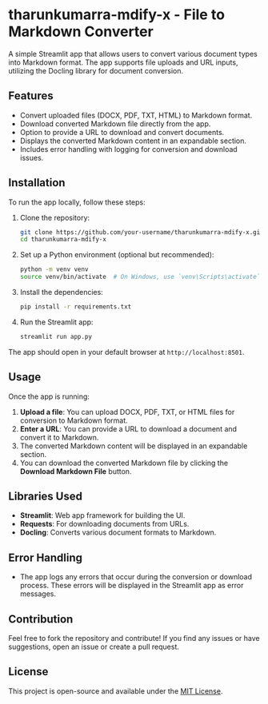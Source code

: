 # tharunkumarra-mdify-x - File to Markdown Converter

A simple Streamlit app that allows users to convert various document types into Markdown format. The app supports file uploads and URL inputs, utilizing the Docling library for document conversion.

## Features

- Convert uploaded files (DOCX, PDF, TXT, HTML) to Markdown format.
- Download converted Markdown file directly from the app.
- Option to provide a URL to download and convert documents.
- Displays the converted Markdown content in an expandable section.
- Includes error handling with logging for conversion and download issues.

## Installation

To run the app locally, follow these steps:

1. Clone the repository:

   ```bash
   git clone https://github.com/your-username/tharunkumarra-mdify-x.git
   cd tharunkumarra-mdify-x
   ```

2. Set up a Python environment (optional but recommended):

   ```bash
   python -m venv venv
   source venv/bin/activate  # On Windows, use `venv\Scripts\activate`
   ```

3. Install the dependencies:

   ```bash
   pip install -r requirements.txt
   ```

4. Run the Streamlit app:
   ```bash
   streamlit run app.py
   ```

The app should open in your default browser at `http://localhost:8501`.

## Usage

Once the app is running:

1. **Upload a file**: You can upload DOCX, PDF, TXT, or HTML files for conversion to Markdown format.
2. **Enter a URL**: You can provide a URL to download a document and convert it to Markdown.
3. The converted Markdown content will be displayed in an expandable section.
4. You can download the converted Markdown file by clicking the **Download Markdown File** button.

## Libraries Used

- **Streamlit**: Web app framework for building the UI.
- **Requests**: For downloading documents from URLs.
- **Docling**: Converts various document formats to Markdown.

## Error Handling

- The app logs any errors that occur during the conversion or download process. These errors will be displayed in the Streamlit app as error messages.

## Contribution

Feel free to fork the repository and contribute! If you find any issues or have suggestions, open an issue or create a pull request.

## License

This project is open-source and available under the [MIT License](LICENSE).
